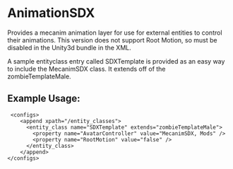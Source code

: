 AnimationSDX
=======================

Provides a mecanim animation layer for use for external entities to control their animations. This version does not support Root Motion, so must be disabled in the Unity3d bundle in the XML.

A sample entityclass entry called SDXTemplate is provided as an easy way to include the MecanimSDX class. It extends off of the zombieTemplateMale.


Example Usage:
--------------

~~~~~~~~~~~~~~~~~~~
 <configs>
    <append xpath="/entity_classes">
      <entity_class name="SDXTemplate" extends="zombieTemplateMale">
        <property name="AvatarController" value="MecanimSDX, Mods" />
        <property name="RootMotion" value="false" />
      </entity_class>
    </append>
</configs>
~~~~~~~~~~~~~~~~~~~